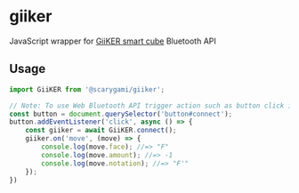 # giiker

JavaScript wrapper for [GiiKER smart cube](http://giiker.cn/) Bluetooth API

## Usage

```js
import GiiKER from '@scarygami/giiker';

// Note: To use Web Bluetooth API trigger action such as button click is required
const button = document.querySelector('button#connect');
button.addEventListener('click', async () => {
	const giiker = await GiiKER.connect();
	giiker.on('move', (move) => {
		console.log(move.face); //=> "F"
		console.log(move.amount); //=> -1
		console.log(move.notation); //=> "F'"
	});
})
```
